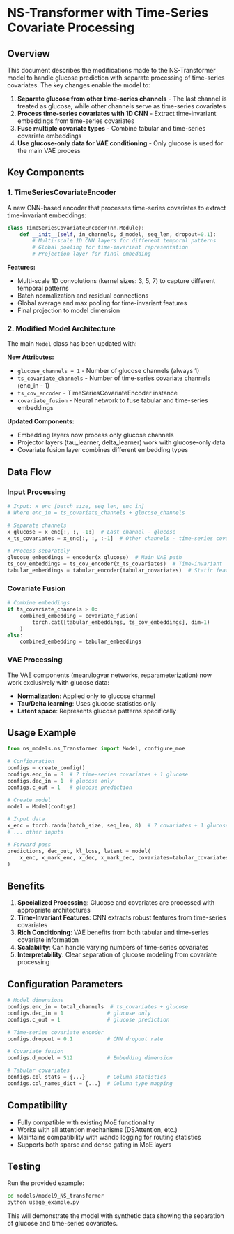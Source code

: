 # NS-Transformer with Time-Series Covariate Processing

## Overview

This document describes the modifications made to the NS-Transformer model to handle glucose prediction with separate processing of time-series covariates. The key changes enable the model to:

1. **Separate glucose from other time-series channels** - The last channel is treated as glucose, while other channels serve as time-series covariates
2. **Process time-series covariates with 1D CNN** - Extract time-invariant embeddings from time-series covariates
3. **Fuse multiple covariate types** - Combine tabular and time-series covariate embeddings
4. **Use glucose-only data for VAE conditioning** - Only glucose is used for the main VAE process

## Key Components

### 1. TimeSeriesCovariateEncoder

A new CNN-based encoder that processes time-series covariates to extract time-invariant embeddings:

```python
class TimeSeriesCovariateEncoder(nn.Module):
    def __init__(self, in_channels, d_model, seq_len, dropout=0.1):
        # Multi-scale 1D CNN layers for different temporal patterns
        # Global pooling for time-invariant representation
        # Projection layer for final embedding
```

**Features:**
- Multi-scale 1D convolutions (kernel sizes: 3, 5, 7) to capture different temporal patterns
- Batch normalization and residual connections
- Global average and max pooling for time-invariant features
- Final projection to model dimension

### 2. Modified Model Architecture

The main `Model` class has been updated with:

**New Attributes:**
- `glucose_channels = 1` - Number of glucose channels (always 1)
- `ts_covariate_channels` - Number of time-series covariate channels (enc_in - 1)
- `ts_cov_encoder` - TimeSeriesCovariateEncoder instance
- `covariate_fusion` - Neural network to fuse tabular and time-series embeddings

**Updated Components:**
- Embedding layers now process only glucose channels
- Projector layers (tau_learner, delta_learner) work with glucose-only data
- Covariate fusion layer combines different embedding types

## Data Flow

### Input Processing

```python
# Input: x_enc [batch_size, seq_len, enc_in]
# Where enc_in = ts_covariate_channels + glucose_channels

# Separate channels
x_glucose = x_enc[:, :, -1:]  # Last channel - glucose
x_ts_covariates = x_enc[:, :, :-1]  # Other channels - time-series covariates

# Process separately
glucose_embeddings = encoder(x_glucose)  # Main VAE path
ts_cov_embeddings = ts_cov_encoder(x_ts_covariates)  # Time-invariant
tabular_embeddings = tabular_encoder(tabular_covariates)  # Static features
```

### Covariate Fusion

```python
# Combine embeddings
if ts_covariate_channels > 0:
    combined_embedding = covariate_fusion(
        torch.cat([tabular_embeddings, ts_cov_embeddings], dim=1)
    )
else:
    combined_embedding = tabular_embeddings
```

### VAE Processing

The VAE components (mean/logvar networks, reparameterization) now work exclusively with glucose data:

- **Normalization**: Applied only to glucose channel
- **Tau/Delta learning**: Uses glucose statistics only
- **Latent space**: Represents glucose patterns specifically

## Usage Example

```python
from ns_models.ns_Transformer import Model, configure_moe

# Configuration
configs = create_config()
configs.enc_in = 8  # 7 time-series covariates + 1 glucose
configs.dec_in = 1  # glucose only
configs.c_out = 1   # glucose prediction

# Create model
model = Model(configs)

# Input data
x_enc = torch.randn(batch_size, seq_len, 8)  # 7 covariates + 1 glucose
# ... other inputs

# Forward pass
predictions, dec_out, kl_loss, latent = model(
    x_enc, x_mark_enc, x_dec, x_mark_dec, covariates=tabular_covariates
)
```

## Benefits

1. **Specialized Processing**: Glucose and covariates are processed with appropriate architectures
2. **Time-Invariant Features**: CNN extracts robust features from time-series covariates
3. **Rich Conditioning**: VAE benefits from both tabular and time-series covariate information
4. **Scalability**: Can handle varying numbers of time-series covariates
5. **Interpretability**: Clear separation of glucose modeling from covariate processing

## Configuration Parameters

```python
# Model dimensions
configs.enc_in = total_channels  # ts_covariates + glucose
configs.dec_in = 1              # glucose only
configs.c_out = 1               # glucose prediction

# Time-series covariate encoder
configs.dropout = 0.1           # CNN dropout rate

# Covariate fusion
configs.d_model = 512           # Embedding dimension

# Tabular covariates
configs.col_stats = {...}       # Column statistics
configs.col_names_dict = {...}  # Column type mapping
```

## Compatibility

- Fully compatible with existing MoE functionality
- Works with all attention mechanisms (DSAttention, etc.)
- Maintains compatibility with wandb logging for routing statistics
- Supports both sparse and dense gating in MoE layers

## Testing

Run the provided example:

```bash
cd models/model9_NS_transformer
python usage_example.py
```

This will demonstrate the model with synthetic data showing the separation of glucose and time-series covariates. 